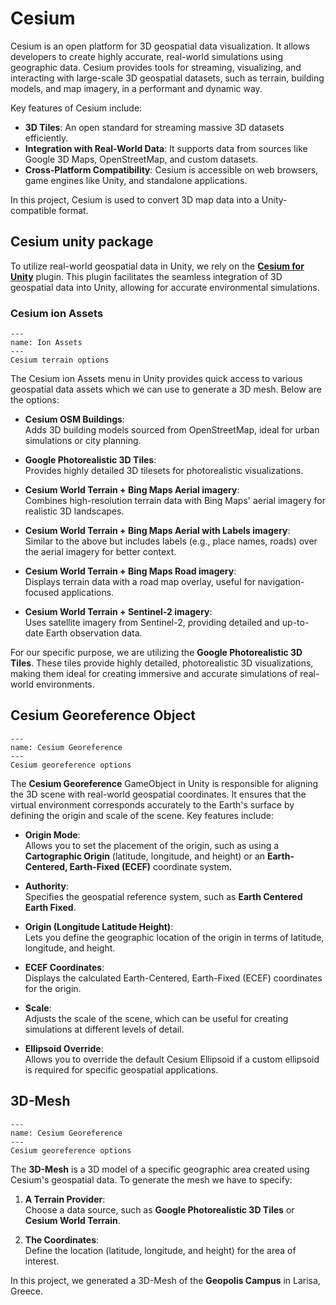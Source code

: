 # Cesium

Cesium is an open platform for 3D geospatial data visualization. It allows developers to create highly accurate, real-world simulations using geographic data. Cesium provides tools for streaming, visualizing, and interacting with large-scale 3D geospatial datasets, such as terrain, building models, and map imagery, in a performant and dynamic way.

Key features of Cesium include:  
- **3D Tiles**: An open standard for streaming massive 3D datasets efficiently.  
- **Integration with Real-World Data**: It supports data from sources like Google 3D Maps, OpenStreetMap, and custom datasets.  
- **Cross-Platform Compatibility**: Cesium is accessible on web browsers, game engines like Unity, and standalone applications.   

In this project, Cesium is used to convert 3D map data into a Unity-compatible format.

## Cesium unity package

To utilize real-world geospatial data in Unity, we rely on the [**Cesium for Unity**](https://cesium.com/platform/cesium-for-unity/) plugin. This plugin facilitates the seamless integration of 3D geospatial data into Unity, allowing for accurate environmental simulations.

### Cesium ion Assets

```{figure} ../Images/cesium-ion-assets.png
---
name: Ion Assets
---
Cesium terrain options
```

The Cesium ion Assets menu in Unity provides quick access to various geospatial data assets which we can use to generate a 3D mesh. Below are the options:

- **Cesium OSM Buildings**:  
  Adds 3D building models sourced from OpenStreetMap, ideal for urban simulations or city planning.

- **Google Photorealistic 3D Tiles**:  
  Provides highly detailed 3D tilesets for photorealistic visualizations.

- **Cesium World Terrain + Bing Maps Aerial imagery**:  
  Combines high-resolution terrain data with Bing Maps' aerial imagery for realistic 3D landscapes.

- **Cesium World Terrain + Bing Maps Aerial with Labels imagery**:  
  Similar to the above but includes labels (e.g., place names, roads) over the aerial imagery for better context.

- **Cesium World Terrain + Bing Maps Road imagery**:  
  Displays terrain data with a road map overlay, useful for navigation-focused applications.

- **Cesium World Terrain + Sentinel-2 imagery**:  
  Uses satellite imagery from Sentinel-2, providing detailed and up-to-date Earth observation data.

For our specific purpose, we are utilizing the **Google Photorealistic 3D Tiles**. These tiles provide highly detailed, photorealistic 3D visualizations, making them ideal for creating immersive and accurate simulations of real-world environments.

## Cesium Georeference Object

```{figure} ../Images/cesium-georeference.png
---
name: Cesium Georeference
---
Cesium georeference options
```

The **Cesium Georeference** GameObject in Unity is responsible for aligning the 3D scene with real-world geospatial coordinates. It ensures that the virtual environment corresponds accurately to the Earth's surface by defining the origin and scale of the scene. Key features include:

- **Origin Mode**:  
  Allows you to set the placement of the origin, such as using a **Cartographic Origin** (latitude, longitude, and height) or an **Earth-Centered, Earth-Fixed (ECEF)** coordinate system.

- **Authority**:  
  Specifies the geospatial reference system, such as **Earth Centered Earth Fixed**.

- **Origin (Longitude Latitude Height)**:  
  Lets you define the geographic location of the origin in terms of latitude, longitude, and height.

- **ECEF Coordinates**:  
  Displays the calculated Earth-Centered, Earth-Fixed (ECEF) coordinates for the origin.

- **Scale**:  
  Adjusts the scale of the scene, which can be useful for creating simulations at different levels of detail.

- **Ellipsoid Override**:  
  Allows you to override the default Cesium Ellipsoid if a custom ellipsoid is required for specific geospatial applications.

## 3D-Mesh

```{figure} ../Images/campus.png
---
name: Cesium Georeference
---
Cesium georeference options
```

The **3D-Mesh** is a 3D model of a specific geographic area created using Cesium's geospatial data. To generate the mesh we have to specify:

1. **A Terrain Provider**:  
   Choose a data source, such as **Google Photorealistic 3D Tiles** or **Cesium World Terrain**.

2. **The Coordinates**:  
   Define the location (latitude, longitude, and height) for the area of interest.


In this project, we generated a 3D-Mesh of the **Geopolis Campus** in Larisa, Greece. 


